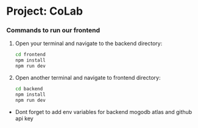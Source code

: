 
# Project: CoLab


### Commands to run our frontend

1. Open your terminal and navigate to the backend directory:
   ```bash
   cd frontend
   npm install
   npm run dev

2. Open another terminal and navigate to frontend directory:
   ```bash
   cd backend
   npm install
   npm run dev


* Dont forget to add env variables for backend mogodb atlas and github api key

